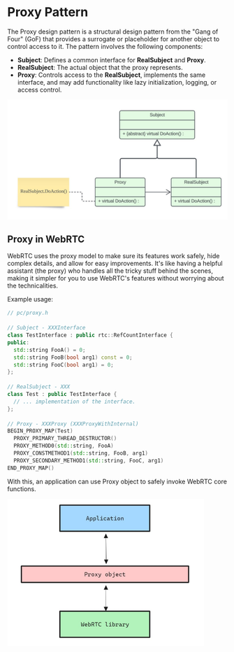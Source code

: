 # Proxy Pattern #

The Proxy design pattern is a structural design pattern from the "Gang of Four" (GoF) that provides a surrogate or placeholder for another object to control access to it. The pattern involves the following components:

+ **Subject**: Defines a common interface for **RealSubject** and **Proxy**.
+ **RealSubject**: The actual object that the proxy represents.
+ **Proxy**: Controls access to the **RealSubject**, implements the same interface, and may add functionality like lazy initialization, logging, or access control.

<img src="img/11-1.jpg" alt="proxy_pattern" width="600">

## Proxy in WebRTC ##

WebRTC uses the proxy model to make sure its features work safely, hide complex details, and allow for easy improvements. It's like having a helpful assistant (the proxy) who handles all the tricky stuff behind the scenes, making it simpler for you to use WebRTC's features without worrying about the technicalities.

Example usage:

```c++
// pc/proxy.h

// Subject - XXXInterface
class TestInterface : public rtc::RefCountInterface {
public:
  std::string FooA() = 0;
  std::string FooB(bool arg1) const = 0;
  std::string FooC(bool arg1) = 0;
};

// RealSubject - XXX
class Test : public TestInterface {
  // ... implementation of the interface.
};

// Proxy - XXXProxy (XXXProxyWithInternal)
BEGIN_PROXY_MAP(Test)
  PROXY_PRIMARY_THREAD_DESTRUCTOR()
  PROXY_METHOD0(std::string, FooA)
  PROXY_CONSTMETHOD1(std::string, FooB, arg1)
  PROXY_SECONDARY_METHOD1(std::string, FooC, arg1)
END_PROXY_MAP()
```
With this, an application can use Proxy object to safely invoke WebRTC core functions.

<img src="img/11-2.jpg" alt="proxy_design" width="450">